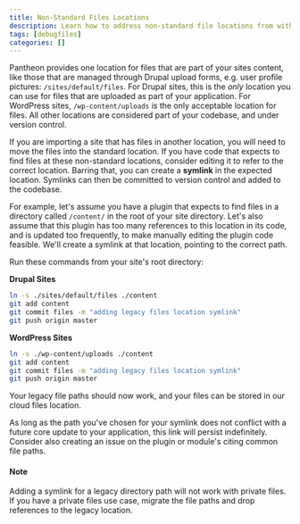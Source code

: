 ```yaml
---
title: Non-Standard Files Locations
description: Learn how to address non-standard file locations from within the Pantheon filesystem.
tags: [debugfiles]
categories: []
---
```

Pantheon provides one location for files that are part of your sites content, like those that are managed through Drupal upload forms, e.g. user profile pictures: `/sites/default/files`. For Drupal sites, this is the *only* location you can use for files that are uploaded as part of your application. For WordPress sites, `/wp-content/uploads` is the only acceptable location for files. All other locations are considered part of your codebase, and under version control.

If you are importing a site that has files in another location, you will need to move the files into the standard location. If you have code that expects to find files at these non-standard locations, consider editing it to refer to the correct location. Barring that, you can create a **symlink** in the expected location. Symlinks can then be committed to version control and added to the codebase.

For example, let's assume you have a plugin that expects to find files in a directory called `/content/` in the root of your site directory. Let's also assume that this plugin has too many references to this location in its code, and is updated too frequently, to make manually editing the plugin code feasible. We'll create a symlink at that location, pointing to the correct path.

Run these commands from your site's root directory:

**Drupal Sites**
```bash
ln -s ./sites/default/files ./content
git add content
git commit files -m "adding legacy files location symlink"
git push origin master
```
**WordPress Sites**
```bash
ln -s ./wp-content/uploads ./content
git add content
git commit files -m "adding legacy files location symlink"
git push origin master
```

Your legacy file paths should now work, and your files can be stored in our cloud files location.

As long as the path you've chosen for your symlink does not conflict with a future core update to your application, this link will persist indefinitely. Consider also creating an issue on the plugin or module's citing common file paths.

<div class="alert alert-info" role="alert">
<h4 class="info">Note</h4>
<p>Adding a symlink for a legacy directory path will not work with private files. If you have a private files use case, migrate the file paths and drop references to the legacy location.</p></div>
